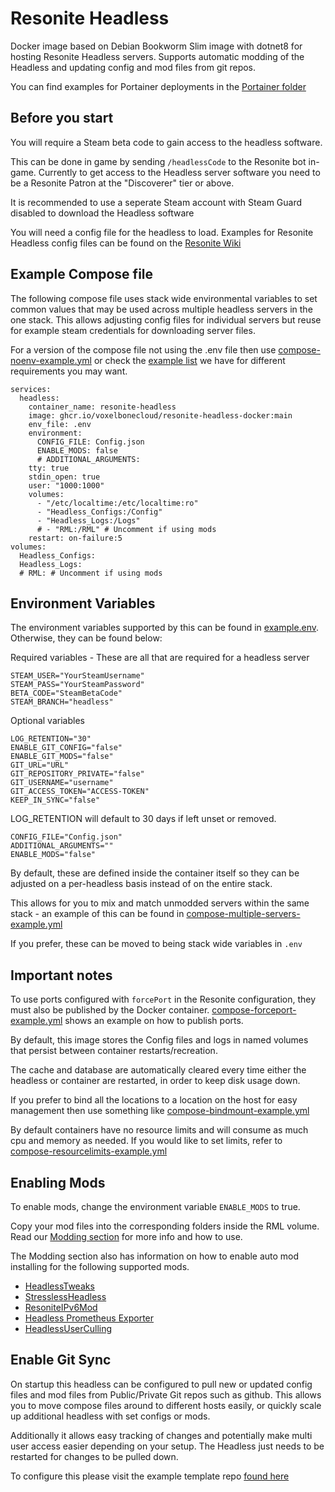 

# Resonite Headless 

Docker image based on Debian Bookworm Slim image with dotnet8 for hosting Resonite Headless servers. Supports automatic modding of the Headless and updating config and mod files from git repos.

You can find examples for Portainer deployments in the [Portainer folder](portainer/)

## Before you start

You will require a Steam beta code to gain access to the headless software.

This can be done in game by sending `/headlessCode` to the Resonite bot in-game. Currently to get access to the Headless server software you need to be a Resonite Patron at the "Discoverer" tier or above.

It is recommended to use a seperate Steam account with Steam Guard disabled to download the Headless software

You will need a config file for the headless to load. Examples for Resonite Headless config files can be found on the [Resonite Wiki](https://wiki.resonite.com/Headless_Server_Software/Configuration_File#Example_Files)

## Example Compose file
The following compose file uses stack wide environmental variables to set common values that may be used across multiple headless servers in the one stack. This allows adjusting config files for individual servers but reuse for example steam credentials for downloading server files.

For a version of the compose file not using the .env file then use [compose-noenv-example.yml](examples/compose-noenv-example.yml)
or check the [example list](examples/examples.md) we have for different requirements you may want.

```
services:
  headless:
    container_name: resonite-headless
    image: ghcr.io/voxelbonecloud/resonite-headless-docker:main 
    env_file: .env
    environment:
      CONFIG_FILE: Config.json
      ENABLE_MODS: false
      # ADDITIONAL_ARGUMENTS:
    tty: true
    stdin_open: true
    user: "1000:1000"
    volumes:
      - "/etc/localtime:/etc/localtime:ro"
      - "Headless_Configs:/Config"
      - "Headless_Logs:/Logs"
      # - "RML:/RML" # Uncomment if using mods
    restart: on-failure:5
volumes:
  Headless_Configs:
  Headless_Logs:
  # RML: # Uncomment if using mods
```

## Environment Variables

The environment variables supported by this can be found in [example.env](example.env). Otherwise, they can be found below:

Required variables - These are all that are required for a headless server
```
STEAM_USER="YourSteamUsername"
STEAM_PASS="YourSteamPassword"
BETA_CODE="SteamBetaCode"
STEAM_BRANCH="headless"
```
Optional variables
```
LOG_RETENTION="30"
ENABLE_GIT_CONFIG="false"
ENABLE_GIT_MODS="false"
GIT_URL="URL"
GIT_REPOSITORY_PRIVATE="false"
GIT_USERNAME="username"
GIT_ACCESS_TOKEN="ACCESS-TOKEN"
KEEP_IN_SYNC="false"
```

LOG_RETENTION will default to 30 days if left unset or removed.


```
CONFIG_FILE="Config.json"
ADDITIONAL_ARGUMENTS=""
ENABLE_MODS="false"
```

By default, these are defined inside the container itself so they can be adjusted on a per-headless basis instead of on the entire stack.

This allows for you to mix and match unmodded servers within the same stack - an example of this can be found in [compose-multiple-servers-example.yml](examples/compose-multiple-servers-example.yml)

If you prefer, these can be moved to being stack wide variables in `.env`

## Important notes
To use ports configured with `forcePort` in the Resonite configuration, they must also be published by the Docker container. [compose-forceport-example.yml](examples/compose-forceport-example.yml) shows an example on how to publish ports.

By default, this image stores the Config files and logs in named volumes that persist between container restarts/recreation. 

The cache and database are automatically cleared every time either the headless or container are restarted, in order to keep disk usage down. 

If you prefer to bind all the locations to a location on the host for easy management then use something like [compose-bindmount-example.yml](examples/compose-bindmount-example.yml)

By default containers have no resource limits and will consume as much cpu and memory as needed. If you would like to set limits, refer to [compose-resourcelimits-example.yml](examples/compose-resourcelimits-example.yml)

## Enabling Mods

To enable mods, change the environment variable `ENABLE_MODS` to true. 

Copy your mod files into the corresponding folders inside the RML volume. Read our [Modding section](modding) for more info and how to use.

The Modding section also has information on how to enable auto mod installing for the following supported mods. 

- [HeadlessTweaks](https://github.com/New-Project-Final-Final-WIP/HeadlessTweaks)
- [StresslessHeadless](https://github.com/Raidriar796/StresslessHeadless)
- [ResoniteIPv6Mod](https://github.com/bontebok/ResoniteIPv6Mod)
- [Headless Prometheus Exporter](https://g.j4.lc/general-stuff/resonite/headless-prometheus-exporter)
- [HeadlessUserCulling](https://github.com/Raidriar796/HeadlessUserCulling)

## Enable Git Sync
On startup this headless can be configured to pull new or updated config files and mod files from Public/Private Git repos such as github. This allows you to move compose files around to different hosts easily, or quickly scale up additional headless with set configs or mods.

Additionally it allows easy tracking of changes and potentially make multi user access easier depending on your setup. The Headless just needs to be restarted for changes to be pulled down.

To configure this please visit the example template repo [found here](https://github.com/sveken/Headless-repo-template)
